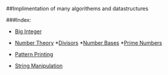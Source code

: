 ##Implimentation of many algorithems and datastructures

###Index:

+ [Big Integer](https://github.com/SH-anonta/CPP-Code-Snippets/tree/master/Big%20Integer)

+  [Number Theory](https://github.com/SH-anonta/CPP-Code-Snippets/tree/master/Number%20Theory)
  *[Divisors](https://github.com/SH-anonta/CPP-Code-Snippets/tree/master/Number%20Theory/Divisors)
  *[Number Bases](https://github.com/SH-anonta/CPP-Code-Snippets/tree/master/Number%20Theory/Number%20Bases)
  *[Prime Numbers](https://github.com/SH-anonta/CPP-Code-Snippets/tree/master/Number%20Theory/Prime%20Numbers) 

+ [Pattern Printing](https://github.com/SH-anonta/CPP-Code-Snippets/tree/master/Pattern%20Printing)
+ [String Manipulation](https://github.com/SH-anonta/CPP-Code-Snippets/tree/master/String%20Manipulation)